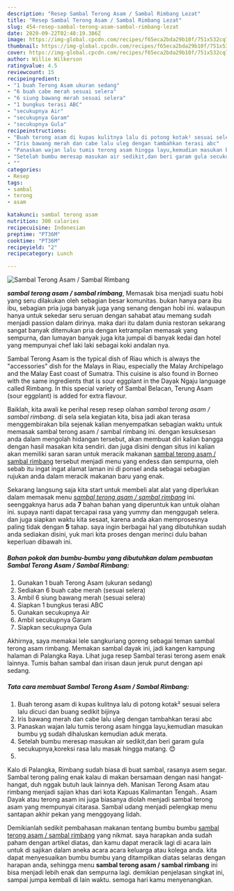 ```yaml
---
description: "Resep Sambal Terong Asam / Sambal Rimbang Lezat"
title: "Resep Sambal Terong Asam / Sambal Rimbang Lezat"
slug: 454-resep-sambal-terong-asam-sambal-rimbang-lezat
date: 2020-09-22T02:48:19.386Z
image: https://img-global.cpcdn.com/recipes/f65eca2bda29b10f/751x532cq70/sambal-terong-asam-sambal-rimbang-foto-resep-utama.jpg
thumbnail: https://img-global.cpcdn.com/recipes/f65eca2bda29b10f/751x532cq70/sambal-terong-asam-sambal-rimbang-foto-resep-utama.jpg
cover: https://img-global.cpcdn.com/recipes/f65eca2bda29b10f/751x532cq70/sambal-terong-asam-sambal-rimbang-foto-resep-utama.jpg
author: Willie Wilkerson
ratingvalue: 4.5
reviewcount: 15
recipeingredient:
- "1 buah Terong Asam ukuran sedang"
- "6 buah cabe merah sesuai selera"
- "6 siung bawang merah sesuai selera"
- "1 bungkus terasi ABC"
- "secukupnya Air"
- "secukupnya Garam"
- "secukupnya Gula"
recipeinstructions:
- "Buah terong asam di kupas kulitnya lalu di potong kotak² sesuai selera lalu dicuci dan buang sedikit bijinya"
- "Iris bawang merah dan cabe lalu uleg dengan tambahkan terasi abc"
- "Panaskan wajan lalu tumis terong asam hingga layu,kemudian masukan bumbu yg sudah dihaluskan kemudian aduk merata."
- "Setelah bumbu meresap masukan air sedikit,dan beri garam gula secukupnya,koreksi rasa lalu masak hingga matang. 😊"
- ""
categories:
- Resep
tags:
- sambal
- terong
- asam

katakunci: sambal terong asam 
nutrition: 300 calories
recipecuisine: Indonesian
preptime: "PT36M"
cooktime: "PT36M"
recipeyield: "2"
recipecategory: Lunch

---
```



![Sambal Terong Asam / Sambal Rimbang](https://img-global.cpcdn.com/recipes/f65eca2bda29b10f/751x532cq70/sambal-terong-asam-sambal-rimbang-foto-resep-utama.jpg)

<b><i>sambal terong asam / sambal rimbang</i></b>, Memasak bisa menjadi suatu hobi yang seru dilakukan oleh sebagian besar komunitas. bukan hanya para ibu ibu, sebagian pria juga banyak juga yang senang dengan hobi ini. walaupun hanya untuk sekedar seru seruan dengan sahabat atau memang sudah menjadi passion dalam dirinya. maka dari itu dalam dunia restoran sekarang sangat banyak ditemukan pria dengan ketrampilan memasak yang sempurna, dan lumayan banyak juga kita jumpai di banyak kedai dan hotel yang mempunyai chef laki laki sebagai koki andalan nya.

Sambal Terong Asam is the typical dish of Riau which is always the &#34;accessories&#34; dish for the Malays in Riau, especially the Malay Archipelago and the Malay East coast of Sumatra. This cuisine is also found in Borneo with the same ingredients that is sour eggplant in the Dayak Ngaju language called Rimbang. In this special variety of Sambal Belacan, Terung Asam (sour eggplant) is added for extra flavour.

Baiklah, kita awali ke perihal resep resep olahan <i>sambal terong asam / sambal rimbang</i>. di sela sela kegiatan kita, bisa jadi akan terasa menggembirakan bila sejenak kalian menyempatkan sebagian waktu untuk memasak sambal terong asam / sambal rimbang ini. dengan kesuksesan anda dalam mengolah hidangan tersebut, akan membuat diri kalian bangga dengan hasil masakan kita sendiri. dan juga disini dengan situs ini kalian akan memiliki saran saran untuk meracik makanan <u>sambal terong asam / sambal rimbang</u> tersebut menjadi menu yang endess dan sempurna, oleh sebab itu ingat ingat alamat laman ini di ponsel anda sebagai sebagian rujukan anda dalam meracik makanan baru yang enak.


Sekarang langsung saja kita start untuk membeli alat alat yang diperlukan dalam memasak menu <u><i>sambal terong asam / sambal rimbang</i></u> ini. seenggaknya harus ada <b>7</b> bahan bahan yang diperuntuk kan untuk olahan ini. supaya nanti dapat tercapai rasa yang yummy dan menggugah selera. dan juga siapkan waktu kita sesaat, karena anda akan memprosesnya paling tidak dengan <b>5</b> tahap. saya ingin berbagai hal yang dibutuhkan sudah anda sediakan disini, yuk mari kita proses dengan merinci dulu bahan keperluan dibawah ini.

<!--inarticleads1-->

##### Bahan pokok dan bumbu-bumbu yang dibutuhkan dalam pembuatan Sambal Terong Asam / Sambal Rimbang:

1. Gunakan 1 buah Terong Asam (ukuran sedang)
1. Sediakan 6 buah cabe merah (sesuai selera)
1. Ambil 6 siung bawang merah (sesuai selera)
1. Siapkan 1 bungkus terasi ABC
1. Gunakan secukupnya Air
1. Ambil secukupnya Garam
1. Siapkan secukupnya Gula


Akhirnya, saya memakai lele sangkuriang goreng sebagai teman sambal terong asam rimbang. Memakan sambal dayak ini, jadi kangen kampung halaman di Palangka Raya. Lihat juga resep Sambal terasi terong asem enak lainnya. Tumis bahan sambal dan irisan daun jeruk purut dengan api sedang. 

<!--inarticleads2-->

##### Tata cara membuat Sambal Terong Asam / Sambal Rimbang:

1. Buah terong asam di kupas kulitnya lalu di potong kotak² sesuai selera lalu dicuci dan buang sedikit bijinya
1. Iris bawang merah dan cabe lalu uleg dengan tambahkan terasi abc
1. Panaskan wajan lalu tumis terong asam hingga layu,kemudian masukan bumbu yg sudah dihaluskan kemudian aduk merata.
1. Setelah bumbu meresap masukan air sedikit,dan beri garam gula secukupnya,koreksi rasa lalu masak hingga matang. 😊
1. 


Kalo di Palangka, Rimbang sudah biasa di buat sambal, rasanya asem segar. Sambal terong paling enak kalau di makan bersamaan dengan nasi hangat-hangat, duh nggak butuh lauk lainnya deh. Manisan Terong Asam atau rimbang menjadi sajian khas dari kota Kapuas Kalimantan Tengah.. Asam Dayak atau terong asam ini juga biasanya diolah menjadi sambal terong asam yang mempunyai citarasa. Sambal udang menjadi pelengkap menu santapan akhir pekan yang menggoyang lidah. 

Demikianlah sedikit pembahasan makanan tentang bumbu bumbu <u>sambal terong asam / sambal rimbang</u> yang nikmat. saya harapkan anda sudah paham dengan artikel diatas, dan kamu dapat meracik lagi di acara lain untuk di sajikan dalam aneka acara acara keluarga atau kolega anda. kita dapat menyesuaikan bumbu bumbu yang ditampilkan diatas selaras dengan harapan anda, sehingga menu <b>sambal terong asam / sambal rimbang</b> ini bisa menjadi lebih enak dan sempurna lagi. demikian penjelasan singkat ini, sampai jumpa kembali di lain waktu. semoga hari kamu menyenangkan.
